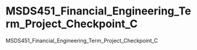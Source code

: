 # MSDS451_Financial_Engineering_Term_Project_Checkpoint_C
MSDS451_Financial_Engineering_Term_Project_Checkpoint_C
